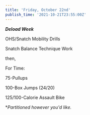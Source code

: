 ```yaml
---
title: 'Friday, October 22nd'
publish_time: '2021-10-21T23:55:00Z'
---
```


***Deload Week***

OHS/Snatch Mobility Drills

Snatch Balance Technique Work

then,

For Time:

75-Pullups

100-Box Jumps (24/20)

125/100-Calorie Assault Bike

\**Partitioned however you'd like.*
